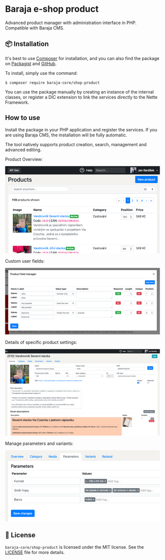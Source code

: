 Baraja e-shop product
=====================

Advanced product manager with administration interface in PHP. Compatible with Baraja CMS.

📦 Installation
---------------

It's best to use [Composer](https://getcomposer.org) for installation, and you can also find the package on
[Packagist](https://packagist.org/packages/baraja-core/shop-product) and
[GitHub](https://github.com/baraja-core/shop-product).

To install, simply use the command:

```shell
$ composer require baraja-core/shop-product
```

You can use the package manually by creating an instance of the internal classes, or register a DIC extension to link the services directly to the Nette Framework.

How to use
----------

Install the package in your PHP application and register the services. If you are using Baraja CMS, the installation will be fully automatic.

The tool natively supports product creation, search, management and advanced editing.

Product Overview:

![Product default list](doc/default.png)

Custom user fields:

![Product custom field manager](doc/field-manager.png)

Details of specific product settings:

![Product detail and overview](doc/overview.png)

Manage parameters and variants:

![Parameters and variants](doc/parameters.png)

📄 License
-----------

`baraja-core/shop-product` is licensed under the MIT license. See the [LICENSE](https://github.com/baraja-core/template/blob/master/LICENSE) file for more details.
